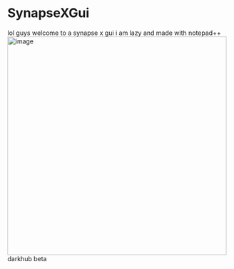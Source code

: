 # SynapseXGui
lol guys welcome to a synapse x gui
i am lazy and made with notepad++ <img width="491" alt="image" src="https://github.com/123456789qwerty0/SynapseXGui/assets/140762300/4d97b30e-80f1-4fbe-9f38-ac952e9fc3e1">
darkhub beta
